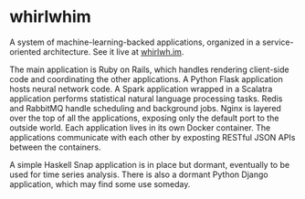 # whirlwhim
A system of machine-learning-backed applications, organized in a
service-oriented architecture. See it live at [whirlwh.im](http://whirlwh.im).

The main application is Ruby on Rails, which handles rendering client-side
code and coordinating the other applications. A Python Flask application hosts
neural network code. A Spark application wrapped in a Scalatra application
performs statistical natural language processing tasks.  Redis and RabbitMQ handle scheduling and background jobs. Nginx is layered over the top of all the applications, exposing only the default port to the outside world. Each application lives in its own Docker container. The applications communicate with each other by exposting RESTful JSON APIs between the containers.

A simple Haskell Snap application is in place but dormant, eventually to be used for time series analysis. There is also a dormant Python Django application,
which may find some use someday.
